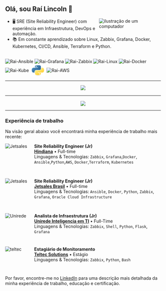 ## Olá, sou Raí Lincoln 👋


<img src="https://raw.githubusercontent.com/MicaelliMedeiros/micaellimedeiros/master/image/computer-illustration.png" alt="ilustração de um computador" min-width="200px" max-width="200px" width="200px" align="right">


- 🖥️ SRE (Site Reliability Engineer) com experiência em Infraestrutura, DevOps e automação.
- 📚 Em constante aprendizado sobre Linux, Zabbix, Grafana, Docker, Kubernetes, CI/CD, Ansible, Terraform e Python.

<div style="display: inline_block"><br>
  <img align="center" alt="Rai-Ansible" height="40" width="50" src="https://cdn.jsdelivr.net/gh/devicons/devicon/icons/ansible/ansible-original.svg">
  <img align="center" alt="Rai-Grafana" height="40" width="50" src="https://cdn.jsdelivr.net/gh/devicons/devicon/icons/grafana/grafana-original.svg">
   <img align="center" alt="Rai-Zabbix" height="20" width="80" src="https://assets.zabbix.com/img/logo/zabbix_logo_500x131.png">
  <img align="center" alt="Rai-Linux" height="40" width="50" src="https://cdn.jsdelivr.net/gh/devicons/devicon/icons/bash/bash-original.svg">
  <img align="center" alt="Rai-Docker" height="40" width="50" src="https://cdn.jsdelivr.net/gh/devicons/devicon/icons/docker/docker-original-wordmark.svg"> 
  <img align="center" alt="Rai-Kube" height="50" width="50" src="https://cdn.jsdelivr.net/gh/devicons/devicon/icons/kubernetes/kubernetes-plain-wordmark.svg"> 
  <!--<img align="center" alt="Rai-jenkins" height="60" width="70" src="https://www.svgrepo.com/show/353929/jenkins.svg">-->
  <img align="center" alt="Rai-Python" height="40" width="50" src="https://raw.githubusercontent.com/devicons/devicon/master/icons/python/python-original.svg">
  <!--<img align="center" alt="Rai-oracle" height="50" width="110" src="https://info.neteris.com/hs-fs/hubfs/Logo%20LP%20OCI.png?width=250&height=121&name=Logo%20LP%20OCI.png">-->
  <img align="center" alt="Rai-AWS" height="60" width="110" src="https://www.svgrepo.com/show/353443/aws.svg"> 
  <!--<img align="center" alt="Rai-flask" height="60" width="60" src="https://img.icons8.com/cute-clipart/512/flask.png">-->
    
  
 
  
  --- 
  <div align="center">
  <a href="https://github.com/RaiLincolnSS">
  <img height="220em" src="https://github-readme-stats.vercel.app/api/top-langs/?username=RaiLincolnSS&layout=compact&langs_count=7&theme=transparent&border_radius=20"/>
</div>

    
 --- 
<div align="center">
  <a href="https://github.com/RaiLincolnSS">
    <img align="center" src="https://github-readme-stats.vercel.app/api?username=RaiLincolnSS&show_icons=true&theme=transparent&border_radius=20" />
  </a>
</div>

---

### Experiência de trabalho

Na visão geral abaixo você encontrará minha experiência de trabalho mais recente:

[<img align="left" height="94px" width="94px" alt="Jetsales" src="https://media.licdn.com/dms/image/v2/C4D0BAQFUcDTG9HRItg/company-logo_200_200/company-logo_200_200/0/1651842214365/hindiana_logo?e=1747872000&v=beta&t=jWQkBQxuz9BxQbvvKpI7HIrFQaomG-Y3M_wRmsQFPRg"/>](https://www.hindiana.com.br/)

**Site Reliability Engineer (Jr)** \
[**Hindiana**](https://www.hindiana.com.br/) • Full-time \
Linguagens & Tecnologias:  `Zabbix`, `Grafana`,`Docker`, `Ansible`,`Python`,`AWS`, `Docker`,`Terraform`, `Kubernetes`
<!--Projetos em destaque: [Rocket](https://www.spacex.com/), [Marte](<https://pt.wikipedia.org/wiki/Marte_(planeta)>) -->
<br clear="left"/>

[<img align="left" height="94px" width="94px" alt="Jetsales" src="https://ugc.production.linktr.ee/uTgPiO6QoO2WHgoPunk7_0001-47748873336.png?io=true&size=avatar-v3_0"/>](https://www.jetsalesbrasil.com/home/)

**Site Reliability Engineer (Jr)** \
[**Jetsales Brasil**](https://www.jetsalesbrasil.com/home/) • Full-time \
Linguagens & Tecnologias: `Ansible`, `Docker`, `Python`, `Zabbix`, `Grafana`, `Oracle Cloud Infrastructure`
<!--Projetos em destaque: [Rocket](https://www.spacex.com/), [Marte](<https://pt.wikipedia.org/wiki/Marte_(planeta)>) -->
<br clear="left"/>

[<img align="left" height="94px" width="94px" alt="Unirede" src="https://i.pinimg.com/280x280_RS/89/9c/fc/899cfc4afbe02b18ce9b94221b8e122d.jpg"/>](https://www.unirede.net/)

**Analista de Infraestrutura (Jr)** \
[**Unirede Inteligencia em TI**](https://www.unirede.net/) • Full-Time \
Linguagens & Tecnologias: `Zabbix`, `Shell`, `Python`, `Flask`, `Grafana`
<br clear="left"/>

[<img align="left" height="94px" width="94px" alt="teltec" src="https://media4.giphy.com/avatars/Teltec_Solutions/uw725MJsDP76.png"/>](https://teltecsolutions.com.br/)

**Estagiário de Monitoramento** \
[**Teltec Solutions**](https://teltecsolutions.com.br/) • Estágio \
Linguagens & Tecnologias: `Zabbix`, `Python`, `Bash` 
<br clear="left"/>
Por favor, encontre-me no [LinkedIn](https://www.linkedin.com/in/rai-lincoln/) para uma descrição mais detalhada da minha experiência de trabalho, educação e certificação.
  
